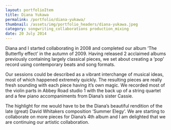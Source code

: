 ```yaml
---
layout: portfolioItem
title: Diana Yukawa
permalink: /portfolio/diana-yukawa/
thumbnail: /assets/img/portfolio_headers/diana-yukawa.jpeg
category: songwriting_collaborations production_mixing
date: 20 July 2014
---
```


Diana and I started collaborating in 2008 and completed our album ‘The Butterfly effect’ in the autumn of 2009. Having released 2 acclaimed albums previously containing largely classical pieces, we set about creating a ‘pop’ record using contemporary beats and song formats.

Our sessions could be described as a vibrant interchange of musical ideas, most of which happened extremely quickly. The resulting pieces are really fresh sounding with each piece having it’s own magic. We recorded most of the violin parts in Abbey Road studio 1 with the back up of a string quartet and a few piano accompaniments from Diana’s sister Cassie.

The highlight for me would have to be the Diana’s beautiful rendition of the late (great) David Whitakers composition ‘Summer Elegy’. We are starting to collaborate on more pieces for Diana’s 4th album and I am delighted that we are continuing our artistic collaboration.